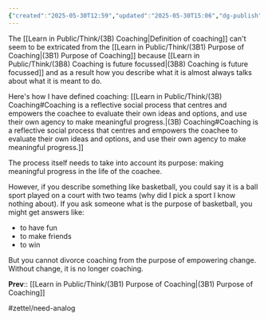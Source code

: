 ```yaml
---
{"created":"2025-05-30T12:59","updated":"2025-05-30T15:06","dg-publish":true,"dg-path":"Think/(3B1C) Coaching definition and purpose are intertwined.md","permalink":"/think/3-b1-c-coaching-definition-and-purpose-are-intertwined/","dgPassFrontmatter":true,"noteIcon":"1"}
---
```


The [[Learn in Public/Think/(3B) Coaching\|Definition of coaching]] can't seem to be extricated from the [[Learn in Public/Think/(3B1) Purpose of Coaching\|(3B1) Purpose of Coaching]] because [[Learn in Public/Think/(3B8) Coaching is future focussed\|(3B8) Coaching is future focussed]] and as a result how you describe what it is almost always talks about what it is meant to do. 

Here's how I have defined coaching: 
[[Learn in Public/Think/(3B) Coaching#Coaching is a reflective social process that centres and empowers the coachee to evaluate their own ideas and options, and use their own agency to make meaningful progress.\|(3B) Coaching#Coaching is a reflective social process that centres and empowers the coachee to evaluate their own ideas and options, and use their own agency to make meaningful progress.]]

The process itself needs to take into account its purpose: making meaningful progress in the life of the coachee. 

However, if you describe something like basketball, you could say it is a ball sport played on a court with two teams (why did I pick a sport I know nothing about). If you ask someone what is the purpose of basketball, you might get answers like: 
- to have fun
- to make friends 
- to win 

But you cannot divorce coaching from the purpose of empowering change. Without change, it is no longer coaching. 

**Prev**:: [[Learn in Public/Think/(3B1) Purpose of Coaching\|(3B1) Purpose of Coaching]]

#zettel/need-analog 